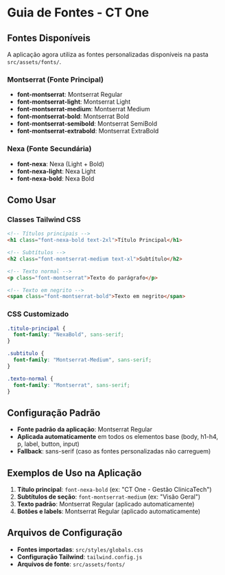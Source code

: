 # Guia de Fontes - CT One

## Fontes Disponíveis

A aplicação agora utiliza as fontes personalizadas disponíveis na pasta `src/assets/fonts/`.

### Montserrat (Fonte Principal)

- **font-montserrat**: Montserrat Regular
- **font-montserrat-light**: Montserrat Light
- **font-montserrat-medium**: Montserrat Medium
- **font-montserrat-bold**: Montserrat Bold
- **font-montserrat-semibold**: Montserrat SemiBold
- **font-montserrat-extrabold**: Montserrat ExtraBold

### Nexa (Fonte Secundária)

- **font-nexa**: Nexa (Light + Bold)
- **font-nexa-light**: Nexa Light
- **font-nexa-bold**: Nexa Bold

## Como Usar

### Classes Tailwind CSS

```html
<!-- Títulos principais -->
<h1 class="font-nexa-bold text-2xl">Título Principal</h1>

<!-- Subtítulos -->
<h2 class="font-montserrat-medium text-xl">Subtítulo</h2>

<!-- Texto normal -->
<p class="font-montserrat">Texto do parágrafo</p>

<!-- Texto em negrito -->
<span class="font-montserrat-bold">Texto em negrito</span>
```

### CSS Customizado

```css
.titulo-principal {
  font-family: "NexaBold", sans-serif;
}

.subtitulo {
  font-family: "Montserrat-Medium", sans-serif;
}

.texto-normal {
  font-family: "Montserrat", sans-serif;
}
```

## Configuração Padrão

- **Fonte padrão da aplicação**: Montserrat Regular
- **Aplicada automaticamente** em todos os elementos base (body, h1-h4, p, label, button, input)
- **Fallback**: sans-serif (caso as fontes personalizadas não carreguem)

## Exemplos de Uso na Aplicação

1. **Título principal**: `font-nexa-bold` (ex: "CT One - Gestão ClinicaTech")
2. **Subtítulos de seção**: `font-montserrat-medium` (ex: "Visão Geral")
3. **Texto padrão**: Montserrat Regular (aplicado automaticamente)
4. **Botões e labels**: Montserrat Regular (aplicado automaticamente)

## Arquivos de Configuração

- **Fontes importadas**: `src/styles/globals.css`
- **Configuração Tailwind**: `tailwind.config.js`
- **Arquivos de fonte**: `src/assets/fonts/`

